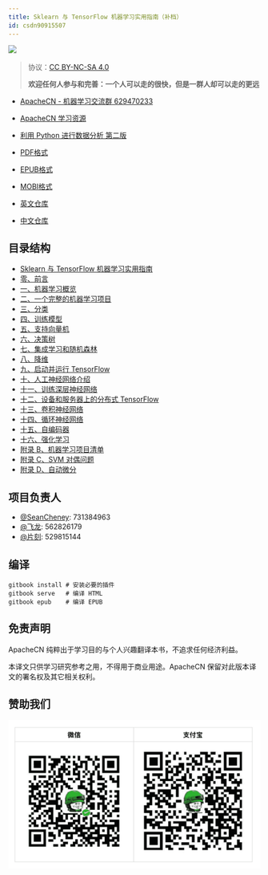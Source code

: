 ```yaml
---
title: Sklearn 与 TensorFlow 机器学习实用指南（补档）
id: csdn90915507
---
```


![](../img/48fc0027cc63cf56c7cedffc7f2fa3b6.png)

> 协议：[CC BY-NC-SA 4.0](http://creativecommons.org/licenses/by-nc-sa/4.0/)
> 
> **欢迎任何人参与和完善：一个人可以走的很快，但是一群人却可以走的更远**

*   [ApacheCN - 机器学习交流群 629470233](http://shang.qq.com/wpa/qunwpa?idkey=30e5f1123a79867570f665aa3a483ca404b1c3f77737bc01ec520ed5f078ddef)
*   [ApacheCN 学习资源](http://www.apachecn.org/)
*   [利用 Python 进行数据分析 第二版](https://github.com/apachecn/pyda-2e-zh)

*   [PDF格式](https://www.gitbook.com/download/pdf/book/wizardforcel/hands-on-ml-with-sklearn-and-tf)
*   [EPUB格式](https://www.gitbook.com/download/epub/book/wizardforcel/hands-on-ml-with-sklearn-and-tf)
*   [MOBI格式](https://www.gitbook.com/download/mobi/book/wizardforcel/hands-on-ml-with-sklearn-and-tf)
*   [英文仓库](https://github.com/ageron/handson-ml)
*   [中文仓库](https://github.com/it-ebooks/hands-on-ml-zh)

## 目录结构

*   [Sklearn 与 TensorFlow 机器学习实用指南](https://github.com/it-ebooks/hands-on-ml-zh/blob/master/README.md)
*   [零、前言](https://github.com/it-ebooks/hands-on-ml-zh/blob/master/docs/0.%E5%89%8D%E8%A8%80.md)
*   [一、机器学习概览](https://github.com/it-ebooks/hands-on-ml-zh/blob/master/docs/1.%E6%9C%BA%E5%99%A8%E5%AD%A6%E4%B9%A0%E6%A6%82%E8%A7%88.md)
*   [二、一个完整的机器学习项目](https://github.com/it-ebooks/hands-on-ml-zh/blob/master/docs/2.%E4%B8%80%E4%B8%AA%E5%AE%8C%E6%95%B4%E7%9A%84%E6%9C%BA%E5%99%A8%E5%AD%A6%E4%B9%A0%E9%A1%B9%E7%9B%AE.md)
*   [三、分类](https://github.com/it-ebooks/hands-on-ml-zh/blob/master/docs/3.%E5%88%86%E7%B1%BB.md)
*   [四、训练模型](https://github.com/it-ebooks/hands-on-ml-zh/blob/master/docs/4.%E8%AE%AD%E7%BB%83%E6%A8%A1%E5%9E%8B.md)
*   [五、支持向量机](https://github.com/it-ebooks/hands-on-ml-zh/blob/master/docs/5.%E6%94%AF%E6%8C%81%E5%90%91%E9%87%8F%E6%9C%BA.md)
*   [六、决策树](https://github.com/it-ebooks/hands-on-ml-zh/blob/master/docs/6.%E5%86%B3%E7%AD%96%E6%A0%91.md)
*   [七、集成学习和随机森林](https://github.com/it-ebooks/hands-on-ml-zh/blob/master/docs/7.%E9%9B%86%E6%88%90%E5%AD%A6%E4%B9%A0%E5%92%8C%E9%9A%8F%E6%9C%BA%E6%A3%AE%E6%9E%97.md)
*   [八、降维](https://github.com/it-ebooks/hands-on-ml-zh/blob/master/docs/8.%E9%99%8D%E7%BB%B4.md)
*   [九、启动并运行 TensorFlow](https://github.com/it-ebooks/hands-on-ml-zh/blob/master/docs/9.%E5%90%AF%E5%8A%A8%E5%B9%B6%E8%BF%90%E8%A1%8C_TensorFlow.md)
*   [十、人工神经网络介绍](https://github.com/it-ebooks/hands-on-ml-zh/blob/master/docs/10.%E4%BA%BA%E5%B7%A5%E7%A5%9E%E7%BB%8F%E7%BD%91%E7%BB%9C%E4%BB%8B%E7%BB%8D.md)
*   [十一、训练深层神经网络](https://github.com/it-ebooks/hands-on-ml-zh/blob/master/docs/11.%E8%AE%AD%E7%BB%83%E6%B7%B1%E5%B1%82%E7%A5%9E%E7%BB%8F%E7%BD%91%E7%BB%9C.md)
*   [十二、设备和服务器上的分布式 TensorFlow](https://github.com/it-ebooks/hands-on-ml-zh/blob/master/docs/12.%E8%AE%BE%E5%A4%87%E5%92%8C%E6%9C%8D%E5%8A%A1%E5%99%A8%E4%B8%8A%E7%9A%84%E5%88%86%E5%B8%83%E5%BC%8F_TensorFlow.md)
*   [十三、卷积神经网络](https://github.com/it-ebooks/hands-on-ml-zh/blob/master/docs/13.%E5%8D%B7%E7%A7%AF%E7%A5%9E%E7%BB%8F%E7%BD%91%E7%BB%9C.md)
*   [十四、循环神经网络](https://github.com/it-ebooks/hands-on-ml-zh/blob/master/docs/14.%E5%BE%AA%E7%8E%AF%E7%A5%9E%E7%BB%8F%E7%BD%91%E7%BB%9C.md)
*   [十五、自编码器](https://github.com/it-ebooks/hands-on-ml-zh/blob/master/docs/15.%E8%87%AA%E7%BC%96%E7%A0%81%E5%99%A8.md)
*   [十六、强化学习](https://github.com/it-ebooks/hands-on-ml-zh/blob/master/docs/16.%E5%BC%BA%E5%8C%96%E5%AD%A6%E4%B9%A0.md)
*   [附录 B、机器学习项目清单](https://github.com/it-ebooks/hands-on-ml-zh/blob/master/docs/B.%E6%9C%BA%E5%99%A8%E5%AD%A6%E4%B9%A0%E9%A1%B9%E7%9B%AE%E6%B8%85%E5%8D%95.md)
*   [附录 C、SVM 对偶问题](https://github.com/it-ebooks/hands-on-ml-zh/blob/master/docs/C.SVM_%E5%AF%B9%E5%81%B6%E9%97%AE%E9%A2%98.md)
*   [附录 D、自动微分](https://github.com/it-ebooks/hands-on-ml-zh/blob/master/docs/D.%E8%87%AA%E5%8A%A8%E5%BE%AE%E5%88%86.md)

## 项目负责人

*   [@SeanCheney](https://www.jianshu.com/u/130f76596b02): 731384963
*   [@飞龙](https://github.com/wizardforcel): 562826179
*   [@片刻](https://github.com/chenyyx): 529815144

## 编译

```
gitbook install # 安装必要的插件
gitbook serve   # 编译 HTML
gitbook epub    # 编译 EPUB 
```

## 免责声明

ApacheCN 纯粹出于学习目的与个人兴趣翻译本书，不追求任何经济利益。

本译文只供学习研究参考之用，不得用于商业用途。ApacheCN 保留对此版本译文的署名权及其它相关权利。

## 赞助我们

![](../img/c04105d5373abbf49dcb4bcc0ab7179d.png)
